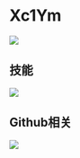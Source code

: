 # Xc1Ym

![](https://img.shields.io/badge/Cyber%20security-Red%20%26%20Blue%20Team-green)

## 技能

![](https://github-readme-stats.vercel.app/api/top-langs/?username=Xc1Ym&locale=cn&hide_title=1&layout=compact)

## Github相关

![](https://github-readme-stats.vercel.app/api?username=Xc1Ym&hide_title=true)

